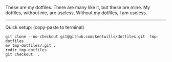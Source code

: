 These are my dotfiles. There are many like it, but these are mine.
My dotfiles, without me, are useless. Without my dotfiles, I am useless.

---

Quick setup: (copy-paste to terminal)

    git clone --no-checkout git@github.com:kentwills/dotfiles.git  tmp-dotfiles
    mv tmp-dotfiles/.git .
    rmdir tmp-dotfiles
    git checkout  .

